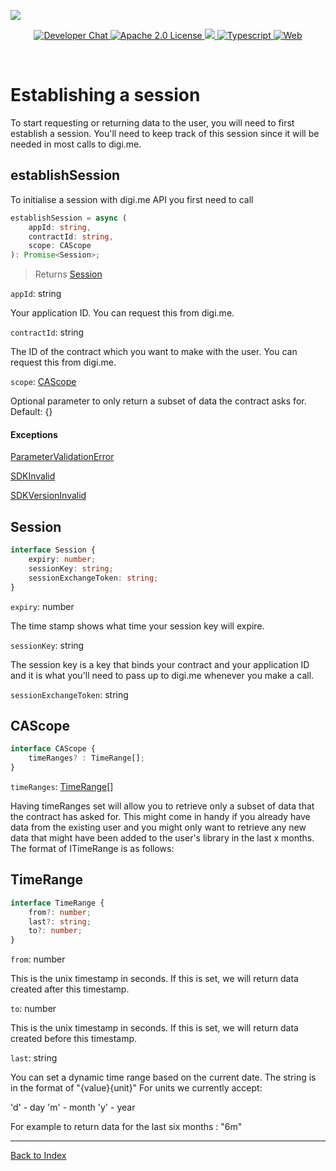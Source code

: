 ![](https://securedownloads.digi.me/partners/digime/SDKReadmeBanner.png)
<p align="center">
    <a href="https://developers.digi.me/slack/join">
        <img src="https://img.shields.io/badge/chat-slack-blueviolet.svg" alt="Developer Chat">
    </a>
    <a href="LICENSE">
        <img src="https://img.shields.io/badge/license-apache 2.0-blue.svg" alt="Apache 2.0 License">
    </a>
    <a href="#">
    	<img src="https://img.shields.io/badge/build-passing-brightgreen.svg">
    </a>
    <a href="https://www.typescriptlang.org/">
        <img src="https://img.shields.io/badge/language-typescript-ff69b4.svg" alt="Typescript">
    </a>
    <a href="https://developers.digi.me/">
        <img src="https://img.shields.io/badge/web-digi.me-red.svg" alt="Web">
    </a>
</p>

<br>

# Establishing a session

To start requesting or returning data to the user, you will need to first establish a session. You'll need to keep track of this session since it will be needed in most calls to digi.me.

## establishSession

To initialise a session with digi.me API you first need to call
```typescript
establishSession = async (
    appId: string,
    contractId: string,
    scope: CAScope
): Promise<Session>;
```
> Returns [Session](#Session)

`appId`: string

Your application ID. You can request this from digi.me.

`contractId`: string

The ID of the contract which you want to make with the user. You can request this from digi.me.

`scope`: [CAScope](#CAScope)

Optional parameter to only return a subset of data the contract asks for. Default: {}

#### Exceptions
[ParameterValidationError](./handling-errors.md)

[SDKInvalid](./handling-errors.md)

[SDKVersionInvalid](./handling-errors.md)

## Session

```typescript
interface Session {
    expiry: number;
    sessionKey: string;
    sessionExchangeToken: string;
}
```

`expiry`: number

The time stamp shows what time your session key will expire.

`sessionKey`: string

The session key is a key that binds your contract and your application ID and it is what you'll need to pass up to digi.me whenever you make a call.

`sessionExchangeToken`: string


## CAScope

```typescript
interface CAScope {
    timeRanges? : TimeRange[];
}
```
`timeRanges`: [TimeRange](#TimeRange)[]

Having timeRanges set will allow you to retrieve only a subset of data that the contract has asked for. This might come in handy if you already have data from the existing user and you might only want to retrieve any new data that might have been added to the user's library in the last x months. The format of ITimeRange is as follows:

## TimeRange

```typescript
interface TimeRange {
    from?: number;
    last?: string;
    to?: number;
}
```

`from`: number

This is the unix timestamp in seconds. If this is set, we will return data created after this timestamp.

`to`: number

This is the unix timestamp in seconds. If this is set, we will return data created before this timestamp.

`last`: string

You can set a dynamic time range based on the current date. The string is in the format of "{value}{unit}"
For units we currently accept:

'd' - day
'm' - month
'y' - year

For example to return data for the last six months : "6m"

-----

[Back to Index](./README.md)
